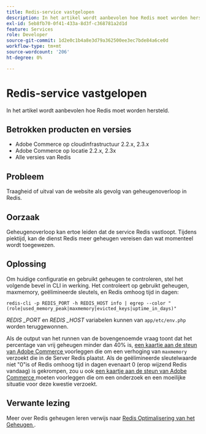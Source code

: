 ```yaml
---
title: Redis-service vastgelopen
description: In het artikel wordt aanbevolen hoe Redis moet worden hersteld.
exl-id: 5eb8fb70-0f41-433a-8d3f-c368781a2d1d
feature: Services
role: Developer
source-git-commit: 1d2e0c1b4a8e3d79a362500ee3ec7bde84a6ce0d
workflow-type: tm+mt
source-wordcount: '206'
ht-degree: 0%

---
```


# Redis-service vastgelopen

In het artikel wordt aanbevolen hoe Redis moet worden hersteld.

## Betrokken producten en versies

* Adobe Commerce op cloudinfrastructuur 2.2.x, 2.3.x
* Adobe Commerce op locatie 2.2.x, 2.3x
* Alle versies van Redis

## Probleem

Traagheid of uitval van de website als gevolg van geheugenoverloop in Redis.

## Oorzaak

Geheugenoverloop kan ertoe leiden dat de service Redis vastloopt. Tijdens piektijd, kan de dienst Redis meer geheugen vereisen dan wat momenteel wordt toegewezen.

## Oplossing

Om huidige configuratie en gebruikt geheugen te controleren, stel het volgende bevel in CLI in werking. Het controleert op gebruikt geheugen, maxmemory, geëlimineerde sleutels, en Redis omhoog tijd in dagen:

```
redis-cli -p REDIS_PORT -h REDIS_HOST info | egrep --color "(role|used_memory_peak|maxmemory|evicted_keys|uptime_in_days)"
```

*REDIS \_PORT* en *REDIS \_HOST* variabelen kunnen van `app/etc/env.php` worden teruggewonnen.

Als de output van het runnen van de bovengenoemde vraag toont dat het percentage van vrij geheugen minder dan 40% is, [ een kaartje aan de steun van Adobe Commerce ](/help/help-center-guide/help-center/magento-help-center-user-guide.md#submit-ticket) voorleggen die om een verhoging van `maxmemory` verzoekt die in de Server Redis plaatst. Als de geëlimineerde sleutelwaarde niet &quot;0&quot;is of Redis omhoog tijd in dagen evenaart 0 (erop wijzend Redis vandaag) is gekrompen, zou u ook [ een kaartje aan de steun van Adobe Commerce ](/help/help-center-guide/help-center/magento-help-center-user-guide.md#submit-ticket) moeten voorleggen die om een onderzoek en een moeilijke situatie voor deze kwestie verzoekt.

## Verwante lezing

Meer over Redis geheugen leren verwijs naar [ Redis Optimalisering van het Geheugen ](https://redis.io/topics/memory-optimization).
